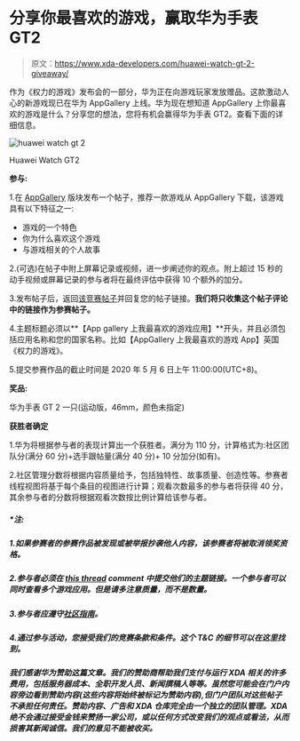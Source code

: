 # 分享你最喜欢的游戏，赢取华为手表 GT2

> 原文：<https://www.xda-developers.com/huawei-watch-gt-2-giveaway/>

作为《权力的游戏》发布会的一部分，华为正在向游戏玩家发放赠品。这款激动人心的新游戏现已在华为 AppGallery 上线。华为现在想知道 AppGallery 上你最喜欢的游戏是什么？分享您的想法，您将有机会赢得华为手表 GT2。查看下面的详细信息。

 <picture>![huawei watch gt 2](img/74182a88efda9d024079cef29a34eba0.png)</picture> 

Huawei Watch GT2

**参与:**

1.在 [AppGallery](https://consumer.huawei.com/en/community/list/?forumId=40412) 版块发布一个帖子，推荐一款游戏从 AppGallery 下载，该游戏具有以下特征之一:

*   游戏的一个特色
*   你为什么喜欢这个游戏
*   与游戏相关的个人故事

2.(可选)在帖子中附上屏幕记录或视频，进一步阐述你的观点。附上超过 15 秒的动手视频或屏幕记录的参与者将在最终评估中获得 10 个额外的加分。

3.发布帖子后，返回[该竞赛帖子](https://consumer.huawei.com/en/community/details/topicId_98189/)并回复您的帖子链接。**我们将只收集这个帖子评论中的链接作为参赛帖子。**

4.主题标题必须以**【App gallery 上我最喜欢的游戏应用】**开头，并且必须包括应用名称和您的国家名称。比如【AppGallery 上我最喜欢的游戏 App】英国《权力的游戏》。

5.提交参赛作品的截止时间是 2020 年 5 月 6 日上午 11:00:00(UTC+8)。

**奖品:**

华为手表 GT 2 一只(运动版，46mm，颜色未指定)

**获胜者确定**

1.华为将根据参与者的表现计算出一个获胜者。满分为 110 分，计算格式为:社区团队分(满分 60 分)+选手跟帖量(满分 40 分)+ 10 分加分(如有)。

2.社区管理分数将根据内容质量给予，包括独特性、故事质量、创造性等。参赛者线程视图将基于每个条目的视图进行计算；观看次数最多的参与者将获得 40 分，其余参与者的分数将根据观看次数按比例计算给该参与者。

##### ***注:**

##### 1.如果参赛者的参赛作品被发现或被举报抄袭他人内容，该参赛者将被取消领奖资格。

##### 2.参与者必须在 [this thread](https://consumer.huawei.com/en/community/details/topicId_98189/) comment 中提交他们的主题链接。一个参与者可以同时查看多个游戏应用。但是请多注意质量，而不是数量。

##### 3.参与者应遵守[社区指南](https://consumer.huawei.com/en/community/details/?topicId=3286&showBread=1)。

##### 4.通过参与活动，您接受我们的竞赛条款和条件。这个 T&C 的细节可以在这里找到。

##### 我们感谢华为赞助这篇文章。我们的赞助商帮助我们支付与运行 XDA 相关的许多费用，包括服务器成本、全职开发人员、新闻撰稿人等等。虽然您可能会在门户内容旁边看到赞助内容(这些内容将始终被标记为赞助内容),但门户团队对这些帖子不承担任何责任。赞助内容、广告和 XDA 仓库完全由一个独立的团队管理。XDA 绝不会通过接受金钱来赞扬一家公司，或以任何方式改变我们的观点或看法，从而损害其新闻诚信。我们的意见不能被收买。